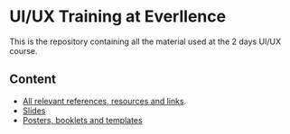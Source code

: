 # UI/UX Training at Everllence

This is the repository containing all the material used at the 2 days UI/UX course.

## Content

- [All relevant references, resources and links](links-and-resources.md).
- [Slides](/slides/)
- [Posters, booklets and templates](/course-material/)



